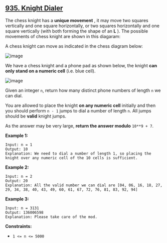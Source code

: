## [935. Knight Dialer](https://leetcode.com/problems/knight-dialer/description/?envType=daily-question&envId=2023-11-27) 

The chess knight has a **unique movement** , it may move two squares
vertically and one square horizontally, or two squares horizontally and one
square vertically (with both forming the shape of an **L** ). The possible
movements of chess knight are shown in this diagaram:

A chess knight can move as indicated in the chess diagram below:

![image](https://assets.leetcode.com/uploads/2020/08/18/chess.jpg)

We have a chess knight and a phone pad as shown below, the knight **can only
stand on a numeric cell**  (i.e. blue cell).

![image](https://assets.leetcode.com/uploads/2020/08/18/phone.jpg)

Given an integer `n`, return how many distinct phone numbers of length `n` we
can dial.

You are allowed to place the knight **on any numeric cell** initially and then
you should perform `n - 1` jumps to dial a number of length `n`. All jumps
should be **valid** knight jumps.

As the answer may be very large, **return the answer modulo** `10**9 + 7`.

**Example 1:**
    
    Input: n = 1
    Output: 10
    Explanation: We need to dial a number of length 1, so placing the knight over any numeric cell of the 10 cells is sufficient.
    

**Example 2:**
    
    Input: n = 2
    Output: 20
    Explanation: All the valid number we can dial are [04, 06, 16, 18, 27, 29, 34, 38, 40, 43, 49, 60, 61, 67, 72, 76, 81, 83, 92, 94]
    

**Example 3:**
    
    Input: n = 3131
    Output: 136006598
    Explanation: Please take care of the mod.


**Constraints:**

  * `1 <= n <= 5000`
